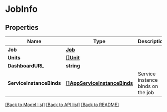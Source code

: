 # JobInfo

## Properties
Name | Type | Description | Notes
------------ | ------------- | ------------- | -------------
**Job** | [**Job**](Job.md) |  | [optional] 
**Units** | [**[]Unit**](Unit.md) |  | [optional] 
**DashboardURL** | **string** |  | [optional] 
**ServiceInstanceBinds** | [**[]AppServiceInstanceBinds**](App_serviceInstanceBinds.md) | Service instance binds on the job | [optional] 

[[Back to Model list]](../README.md#documentation-for-models) [[Back to API list]](../README.md#documentation-for-api-endpoints) [[Back to README]](../README.md)



